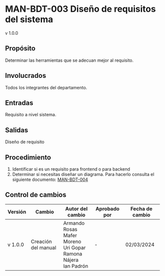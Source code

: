 # MAN-BDT-003 Diseño de requisitos del sistema
v 1.0.0

## Propósito

Determinar las herramientas que se adecuan mejor al requisito.

## Involucrados

Todos los integrantes del departamento.

## Entradas

Requisito a nivel sistema.

## Salidas

Diseño de requisito

## Procedimiento

1. Identificar si es un requisito para frontend o para backend
2. Determinar si necesitas diseñar un diagrama. Para hacerlo consulta el siguiente documento: [MAN-BDT-004](https://github.com/Black-Dot-2024/black-dot-wiki/new/main/docs/manuales)


## Control de cambios

| Versión | Cambio                 | Autor del cambio | Aprobado por | Fecha de cambio |
| ------- | ---------------------- | ---------------- | ------------ | --------------- |
| v 1.0.0 | Creación del manual    | Armando Rosas <br> Mafer Moreno <br> Uri Gopar <br> Ramona Nájera <br> Ian Padrón | -       | 02/03/2024      |
